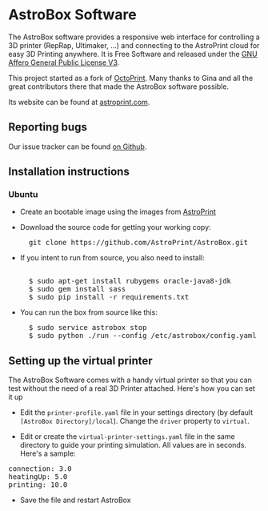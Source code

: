 AstroBox Software
=================

The AstroBox software provides a responsive web interface for controlling a 3D printer (RepRap, Ultimaker, ...) and connecting to the AstroPrint cloud for easy 3D Printing anywhere. It is Free Software and released under the [GNU Affero General Public License V3](http://www.gnu.org/licenses/agpl.html).

This project started as a fork of [OctoPrint](http://octoprint.org). Many thanks to Gina and all the great contributors there that made the AstroBox software possible.

Its website can be found at [astroprint.com](https://www.astroprint.com).

Reporting bugs
--------------

Our issue tracker can be found [on Github](https://github.com/3dagogo/astrobox/issues).


Installation instructions
-------

### Ubuntu

* Create an bootable image using the images from [AstroPrint](https://www.astroprint.com/downloads)

* Download the source code for getting your working copy:

  <pre>
    git clone https://github.com/AstroPrint/AstroBox.git
  </pre>

* If you intent to run from source, you also need to install:

  <pre>

    $ sudo apt-get install rubygems oracle-java8-jdk
    $ sudo gem install sass 
    $ sudo pip install -r requirements.txt
  </pre>

* You can run the box from source like this:

  <pre>
    $ sudo service astrobox stop
    $ sudo python ./run --config /etc/astrobox/config.yaml --host 127.0.0.1
  </pre>

Setting up the virtual printer
-------

The AstroBox Software comes with a handy virtual printer so that you can test without the need of a real 3D Printer attached. Here's how you can set it up

* Edit the `printer-profile.yaml` file in your settings directory (by default `[AstroBox Directory]/local`). Change the `driver` property to `virtual`.

* Edit or create the `virtual-printer-settings.yaml` file in the same directory to guide your printing simulation. All values are in seconds. Here's a sample:

<pre>
connection: 3.0
heatingUp: 5.0
printing: 10.0
</pre>

* Save the file and restart AstroBox
